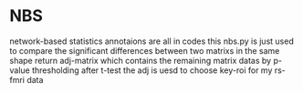 # NBS
network-based statistics
annotaions are all in codes
this nbs.py is just used to compare the significant differences between two matrixs in the same shape
return adj-matrix which contains the remaining matrix datas by p-value thresholding after t-test
the adj is uesd to choose key-roi for my rs-fmri data
